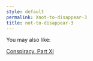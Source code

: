 ```yaml
---
style: default
permalink: Xnot-to-disappear-3
title: not-to-disappear-3
---
```

You may also like:

[](http://scp-wiki.net/main)

[Conspiracy, Part XI](http://scp-wiki.net/conspiracy-part-xi)
